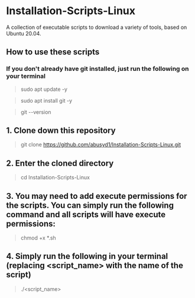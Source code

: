 # Installation-Scripts-Linux
A collection of executable scripts to download a variety of tools, based on Ubuntu 20.04.

## How to use these scripts
### If you don't already have git installed, just run the following on your terminal
> sudo apt update -y

> sudo apt install git -y

> git --version 

## 1. Clone down this repository
> git clone https://github.com/abusyd1/Installation-Scripts-Linux.git

## 2. Enter the cloned directory
> cd Installation-Scripts-Linux

## 3. You may need to add execute permissions for the scripts. You can simply run the following command and all scripts will have execute permissions:
> chmod +x *.sh

## 4. Simply run the following in your terminal (replacing <script_name> with the name of the script)
> ./<script_name>

